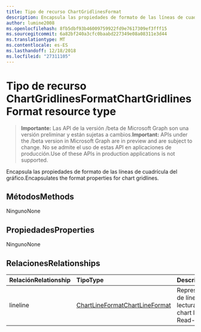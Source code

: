 ```yaml
---
title: Tipo de recurso ChartGridlinesFormat
description: Encapsula las propiedades de formato de las líneas de cuadrícula del gráfico.
author: lumine2008
ms.openlocfilehash: 8fb5dbf93b46009759922fd9e7617309ef3fff15
ms.sourcegitcommit: 6a82bf240a3cfc0baabd227349e08a08311e3d44
ms.translationtype: MT
ms.contentlocale: es-ES
ms.lasthandoff: 12/18/2018
ms.locfileid: "27311105"
---
```

# <a name="chartgridlinesformat-resource-type"></a><span data-ttu-id="9d7f9-103">Tipo de recurso ChartGridlinesFormat</span><span class="sxs-lookup"><span data-stu-id="9d7f9-103">ChartGridlinesFormat resource type</span></span>

> <span data-ttu-id="9d7f9-104">**Importante:** Las API de la versión /beta de Microsoft Graph son una versión preliminar y están sujetas a cambios.</span><span class="sxs-lookup"><span data-stu-id="9d7f9-104">**Important:** APIs under the /beta version in Microsoft Graph are in preview and are subject to change.</span></span> <span data-ttu-id="9d7f9-105">No se admite el uso de estas API en aplicaciones de producción.</span><span class="sxs-lookup"><span data-stu-id="9d7f9-105">Use of these APIs in production applications is not supported.</span></span>

<span data-ttu-id="9d7f9-106">Encapsula las propiedades de formato de las líneas de cuadrícula del gráfico.</span><span class="sxs-lookup"><span data-stu-id="9d7f9-106">Encapsulates the format properties for chart gridlines.</span></span>


## <a name="methods"></a><span data-ttu-id="9d7f9-107">Métodos</span><span class="sxs-lookup"><span data-stu-id="9d7f9-107">Methods</span></span>
<span data-ttu-id="9d7f9-108">Ninguno</span><span class="sxs-lookup"><span data-stu-id="9d7f9-108">None</span></span>

## <a name="properties"></a><span data-ttu-id="9d7f9-109">Propiedades</span><span class="sxs-lookup"><span data-stu-id="9d7f9-109">Properties</span></span>
<span data-ttu-id="9d7f9-110">Ninguno</span><span class="sxs-lookup"><span data-stu-id="9d7f9-110">None</span></span>

## <a name="relationships"></a><span data-ttu-id="9d7f9-111">Relaciones</span><span class="sxs-lookup"><span data-stu-id="9d7f9-111">Relationships</span></span>
| <span data-ttu-id="9d7f9-112">Relación</span><span class="sxs-lookup"><span data-stu-id="9d7f9-112">Relationship</span></span> | <span data-ttu-id="9d7f9-113">Tipo</span><span class="sxs-lookup"><span data-stu-id="9d7f9-113">Type</span></span>   |<span data-ttu-id="9d7f9-114">Descripción</span><span class="sxs-lookup"><span data-stu-id="9d7f9-114">Description</span></span>|
|:---------------|:--------|:----------|
|<span data-ttu-id="9d7f9-115">line</span><span class="sxs-lookup"><span data-stu-id="9d7f9-115">line</span></span>|[<span data-ttu-id="9d7f9-116">ChartLineFormat</span><span class="sxs-lookup"><span data-stu-id="9d7f9-116">ChartLineFormat</span></span>](chartlineformat.md)|<span data-ttu-id="9d7f9-p102">Representa el formato de línea de gráfico. Solo lectura.</span><span class="sxs-lookup"><span data-stu-id="9d7f9-p102">Represents chart line formatting. Read-only.</span></span>|

<!-- uuid: 8fcb5dbc-d5aa-4681-8e31-b001d5168d79
2015-10-25 14:57:30 UTC -->
<!-- {
  "type": "#page.annotation",
  "description": "ChartGridlinesFormat resource",
  "keywords": "",
  "section": "documentation",
  "tocPath": ""
}-->